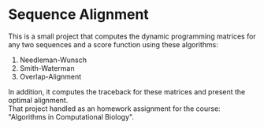 # Sequence Alignment

This is a small project that computes the dynamic programming matrices for any two sequences and a score function using these algorithms:
1. Needleman-Wunsch
2. Smith-Waterman
3. Overlap-Alignment

In addition, it computes the traceback for these matrices and present the optimal alignment.
<br>That project handled as an homework assignment for the course: "Algorithms in Computational Biology".
